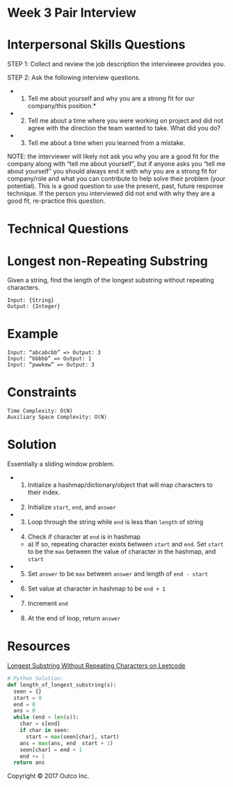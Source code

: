 # Week 3 Pair Interview

# Interpersonal Skills Questions

STEP 1: Collect and review the job description the interviewee provides you.

STEP 2: Ask the following interview questions.

* 1) Tell me about yourself and why you are a strong fit for our company/this position.*

* 2) Tell me about a time where you were working on project and did not agree with the direction the team wanted to take. What did you do?

* 3) Tell me about a time when you learned from a mistake.

NOTE: the interviewer will likely not ask you why you are a good fit for the company along with “tell me about yourself”, but if anyone asks you “tell me about yourself” you should always end it with why you are a strong fit for company/role and what you can contribute to help solve their problem (your potential). This is a good question to use the present, past, future response technique. If the person you interviewed did not end with why they are a good fit, re-practice this question.


# Technical Questions

# Longest non-Repeating Substring

Given a string, find the length of the longest substring without repeating characters.
```
Input: {String}
Output: {Integer}
```
# Example
```
Input: “abcabcbb” => Output: 3
Input: “bbbbb” => Output: 1
Input: “pwwkew” => Output: 3
```
# Constraints
```
Time Complexity: O(N)
Auxiliary Space Complexity: O(N)
```
# Solution
Essentially a sliding window problem.

* 1) Initialize a hashmap/dictionary/object that will map characters to their index.
* 2) Initialize `start`, `end`, and `answer`
* 3) Loop through the string while `end` is less than `length` of string
* 4) Check if character at `end` is in hashmap
  * a) If so, repeating character exists between `start` and `end`. Set `start` to be the `max` between the value of character in the hashmap, and `start`
* 5) Set `answer` to be `max` between `answer` and length of `end - start`
* 6) Set value at character in hashmap to be `end + 1`
* 7) Increment `end`
* 8) At the end of loop, return `answer`

# Resources

[Longest Substring Without Repeating Characters on Leetcode](https://leetcode.com/problems/longest-substring-without-repeating-characters/solution/)


```python
# Python Solution:
def length_of_longest_substring(s):
  seen = {}
  start = 0
  end = 0
  ans = 0
  while (end < len(s)):
    char = s[end]
    if char in seen:
      start = max(seen[char], start)
    ans = max(ans, end ­ start + 1)
    seen[char] = end + 1
    end += 1
  return ans
```

Copyright © 2017 Outco Inc.
